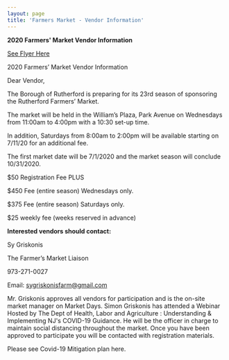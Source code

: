 ```yaml
---
layout: page
title: 'Farmers Market - Vendor Information'
---
```


**2020 Farmers' Market Vendor Information**

[See Flyer Here](https://storage.googleapis.com/static.rutherford-nj.com/farmers-market/2020_FarmersMarket.pdf)

2020 Farmers’ Market Vendor Information

Dear Vendor,

The Borough of Rutherford is preparing for its 23rd season of sponsoring the Rutherford Farmers’ Market.

The market will be held in the William’s Plaza, Park Avenue on Wednesdays from 
11:00am to 4:00pm with a 10:30 set-up time. 

In addition, Saturdays from 8:00am to 2:00pm will be available starting on 7/11/20 for an additional fee. 

The first market date will be 7/1/2020 and the market season will conclude 10/31/2020.

$50 Registration Fee PLUS

$450 Fee (entire season) Wednesdays only.

$375 Fee (entire season) Saturdays only.

$25 weekly fee (weeks reserved in advance)
 
 
**Interested vendors should contact:** 

Sy Griskonis

The Farmer’s Market Liaison

973-271-0027

Email: sygriskonisfarm@gmail.com

Mr. Griskonis approves all vendors for participation and is the on-site market manager on Market Days. Simon Griskonis has attended a Webinar Hosted by The Dept of Health, Labor and Agriculture : Understanding & Implementing NJ's COVID-19 Guidance. He will be the officer in charge to maintain social distancing throughout the market. Once you have been approved to participate you will be contacted with registration materials.

Please see Covid-19 Mitigation plan here.
